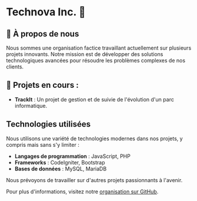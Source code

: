 # Technova Inc. 🚀

## 👾 À propos de nous 
Nous sommes une organisation factice travaillant actuellement sur plusieurs projets innovants. Notre mission est de développer des solutions technologiques avancées pour résoudre les problèmes complexes de nos clients.

## 🚧 Projets en cours :
- **TrackIt** : Un projet de gestion et de suivie de l'évolution d'un parc informatique.

## Technologies utilisées
Nous utilisons une variété de technologies modernes dans nos projets, y compris mais sans s'y limiter :
- **Langages de programmation** : JavaScript, PHP
- **Frameworks** : CodeIgniter, Bootstrap
- **Bases de données** : MySQL, MariaDB

Nous prévoyons de travailler sur d'autres projets passionnants à l'avenir.

Pour plus d'informations, visitez notre [organisation sur GitHub](https://github.com/Technova-Inc).
